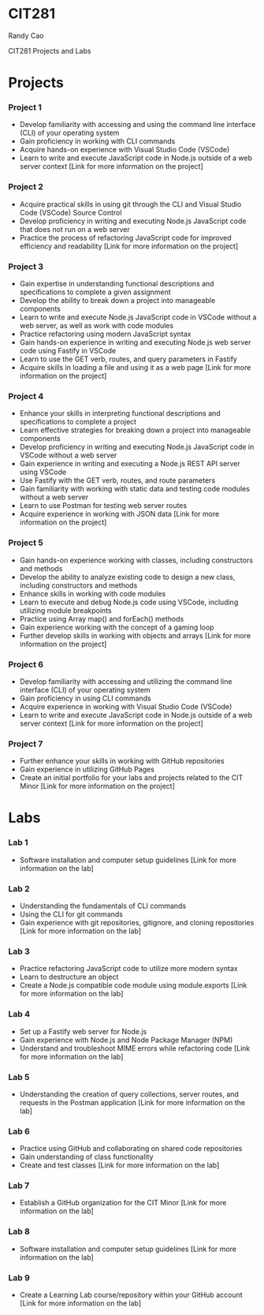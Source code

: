 # CIT281
Randy Cao

CIT281 Projects and Labs

# Projects

### Project 1
- Develop familiarity with accessing and using the command line interface (CLI) of your operating system
- Gain proficiency in working with CLI commands
- Acquire hands-on experience with Visual Studio Code (VSCode)
- Learn to write and execute JavaScript code in Node.js outside of a web server context
[Link for more information on the project]

### Project 2
- Acquire practical skills in using git through the CLI and Visual Studio Code (VSCode) Source Control
- Develop proficiency in writing and executing Node.js JavaScript code that does not run on a web server
- Practice the process of refactoring JavaScript code for improved efficiency and readability
[Link for more information on the project]

### Project 3
- Gain expertise in understanding functional descriptions and specifications to complete a given assignment
- Develop the ability to break down a project into manageable components
- Learn to write and execute Node.js JavaScript code in VSCode without a web server, as well as work with code modules
- Practice refactoring using modern JavaScript syntax
- Gain hands-on experience in writing and executing Node.js web server code using Fastify in VSCode
- Learn to use the GET verb, routes, and query parameters in Fastify
- Acquire skills in loading a file and using it as a web page
[Link for more information on the project]

### Project 4
- Enhance your skills in interpreting functional descriptions and specifications to complete a project
- Learn effective strategies for breaking down a project into manageable components
- Develop proficiency in writing and executing Node.js JavaScript code in VSCode without a web server
- Gain experience in writing and executing a Node.js REST API server using VSCode
- Use Fastify with the GET verb, routes, and route parameters
- Gain familiarity with working with static data and testing code modules without a web server
- Learn to use Postman for testing web server routes
- Acquire experience in working with JSON data
[Link for more information on the project]

### Project 5
- Gain hands-on experience working with classes, including constructors and methods
- Develop the ability to analyze existing code to design a new class, including constructors and methods
- Enhance skills in working with code modules
- Learn to execute and debug Node.js code using VSCode, including utilizing module breakpoints
- Practice using Array map() and forEach() methods
- Gain experience working with the concept of a gaming loop
- Further develop skills in working with objects and arrays
[Link for more information on the project]

### Project 6
- Develop familiarity with accessing and utilizing the command line interface (CLI) of your operating system
- Gain proficiency in using CLI commands
- Acquire experience in working with Visual Studio Code (VSCode)
- Learn to write and execute JavaScript code in Node.js outside of a web server context
[Link for more information on the project]

### Project 7
- Further enhance your skills in working with GitHub repositories
- Gain experience in utilizing GitHub Pages
- Create an initial portfolio for your labs and projects related to the CIT Minor
[Link for more information on the project]

# Labs
### Lab 1
- Software installation and computer setup guidelines
[Link for more information on the lab]

### Lab 2
- Understanding the fundamentals of CLI commands
- Using the CLI for git commands
- Gain experience with git repositories, gitignore, and cloning repositories
[Link for more information on the lab]

### Lab 3
- Practice refactoring JavaScript code to utilize more modern syntax
- Learn to destructure an object
- Create a Node.js compatible code module using module.exports
[Link for more information on the lab]

### Lab 4
- Set up a Fastify web server for Node.js
- Gain experience with Node.js and Node Package Manager (NPM)
- Understand and troubleshoot MIME errors while refactoring code
[Link for more information on the lab]

### Lab 5
- Understanding the creation of query collections, server routes, and requests in the Postman application
[Link for more information on the lab]

### Lab 6
- Practice using GitHub and collaborating on shared code repositories
- Gain understanding of class functionality
- Create and test classes
[Link for more information on the lab]

### Lab 7
- Establish a GitHub organization for the CIT Minor
[Link for more information on the lab]

### Lab 8
- Software installation and computer setup guidelines
[Link for more information on the lab]

### Lab 9
- Create a Learning Lab course/repository within your GitHub account
[Link for more information on the lab]
